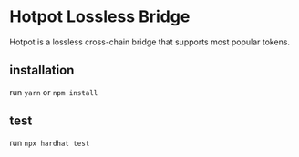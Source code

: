 # Hotpot Lossless Bridge

Hotpot is a lossless cross-chain bridge that supports most popular tokens.

## installation

run `yarn` or `npm install`

## test

run `npx hardhat test`
